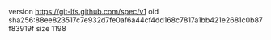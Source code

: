 version https://git-lfs.github.com/spec/v1
oid sha256:88ee823517c7e932d7fe0af6a44cf4dd168c7817a1bb421e2681c0b87f83919f
size 1198
